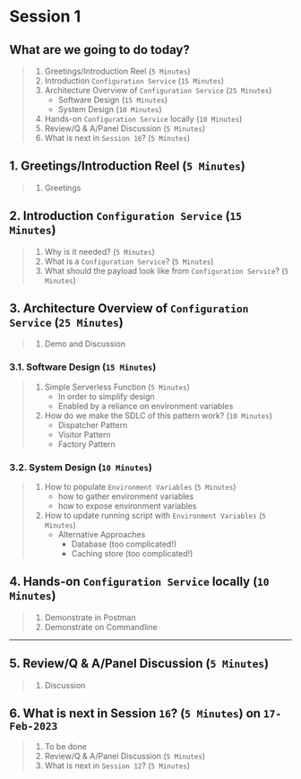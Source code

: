 # Session 1

## What are we going to do today?

> 1. Greetings/Introduction Reel (`5 Minutes`)
> 1. Introduction `Configuration Service` (`15 Minutes`)
> 1. Architecture Overview of `Configuration Service` (`25 Minutes`)
>     - Software Design (`15 Minutes`)
>     - System Design (`10 Minutes`)
> 1. Hands-on `Configuration Service` locally (`10 Minutes`)
> 1. Review/Q & A/Panel Discussion (`5 Minutes`)
> 1. What is next in `Session 16`? (`5 Minutes`)

## 1. Greetings/Introduction Reel (`5 Minutes`)

> 1. Greetings

## 2. Introduction `Configuration Service` (`15 Minutes`)

> 1. Why is it needed? (`5 Minutes`)
> 1. What is a `Configuration Service`? (`5 Minutes`)
> 1. What should the payload look like from `Configuration Service`? (`5 Minutes`)

## 3. Architecture Overview of `Configuration Service` (`25 Minutes`)

> 1. Demo and Discussion

### 3.1. Software Design (`15 Minutes`)

> 1. Simple Serverless Function (`5 Minutes`)
>     - In order to simplify design
>     - Enabled by a reliance on environment variables
> 1. How do we make the SDLC of this pattern work? (`10 Minutes`)
>     - Dispatcher Pattern
>     - Visitor Pattern
>     - Factory Pattern

### 3.2. System Design (`10 Minutes`)

> 1. How to populate `Environment Variables` (`5 Minutes`)
>     - how to gather environment variables
>     - how to expose environment variables
> 1. How to update running script with `Environment Variables` (`5 Minutes`)
>     - Alternative Approaches
>       - Database (too complicated!)
>       - Caching store (too complicated!)

## 4. Hands-on `Configuration Service` locally (`10 Minutes`)

> 1. Demonstrate in Postman
> 1. Demonstrate on Commandline

---

## 5. Review/Q & A/Panel Discussion (`5 Minutes`)

> 1. Discussion

## 6. What is next in Session `16`? (`5 Minutes`) on `17-Feb-2023`

> 1. To be done
> 1. Review/Q & A/Panel Discussion (`5 Minutes`)
> 1. What is next in `Session 12`? (`5 Minutes`)
